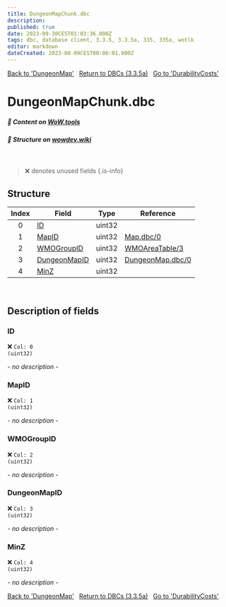 ```yaml
---
title: DungeonMapChunk.dbc
description:
published: true
date: 2023-09-30CEST01:03:36.000Z
tags: dbc, database client, 3.3.5, 3.3.5a, 335, 335a, wotlk
editor: markdown
dateCreated: 2023-08-09CEST00:06:01.000Z
---
```

<a href="https://trinitycore.info/files/DBC/335/dungeonmap" class="mt-5 v-btn v-btn--depressed v-btn--flat v-btn--outlined theme--light v-size--default darkblue--text text--lighten-3"><span class="v-btn__content"><i aria-hidden="true" class="v-icon notranslate v-icon--left mdi mdi-arrow-left theme--light"></i><span>Back to 'DungeonMap'</span></span></a>&nbsp;&nbsp;&nbsp;<a href="https://trinitycore.info/files/DBC/335/home" class="mt-5 v-btn v-btn--depressed v-btn--flat v-btn--outlined theme--light v-size--default darkblue--text text--lighten-3"><span class="v-btn__content"><i aria-hidden="true" class="v-icon notranslate v-icon--left mdi mdi-home-outline theme--light"></i><span>Return to DBCs (3.3.5a)</span></span></a>&nbsp;&nbsp;&nbsp;<a href="https://trinitycore.info/files/DBC/335/durabilitycosts" class="mt-5 v-btn v-btn--depressed v-btn--flat v-btn--outlined theme--light v-size--default darkblue--text text--lighten-3"><span class="v-btn__content"><span>Go to 'DurabilityCosts'</span><i aria-hidden="true" class="v-icon notranslate v-icon--right mdi mdi-arrow-right theme--light"></i></span></a>

# DungeonMapChunk.dbc
##### :open_book: Content on [WoW.tools](https://wow.tools/dbc/?dbc=dungeonmapchunk&build=3.3.5.12340)
##### :pencil: Structure on [wowdev.wiki](https://wowdev.wiki/DB/DungeonMapChunk)
&nbsp;

> :x: denotes unused fields
{.is-info}


## Structure

| Index | Field | Type | Reference |
| :---: | --- | :---: | --- |
| 0 | [ID](#id) | uint32 |  |
| 1 | [MapID](#mapid) | uint32 | [Map.dbc/0](/files/DBC/335/map#id) |
| 2 | [WMOGroupID](#wmogroupid) | uint32 | [WMOAreaTable/3](/files/DBC/335/wmoareatable#wmogroupid) |
| 3 | [DungeonMapID](#dungeonmapid) | uint32 | [DungeonMap.dbc/0](/files/DBC/335/dungeonmap#id) |
| 4 | [MinZ](#minz) | uint32 |  |
&nbsp;
## Description of fields

### ID
:x: <code>Col: 0 (uint32)</code>

*- no description -*
&nbsp;

### MapID
:x: <code>Col: 1 (uint32)</code>

*- no description -*
&nbsp;

### WMOGroupID
:x: <code>Col: 2 (uint32)</code>

*- no description -*
&nbsp;

### DungeonMapID
:x: <code>Col: 3 (uint32)</code>

*- no description -*
&nbsp;

### MinZ
:x: <code>Col: 4 (uint32)</code>

*- no description -*
&nbsp;

<a href="https://trinitycore.info/files/DBC/335/dungeonmap" class="mt-5 v-btn v-btn--depressed v-btn--flat v-btn--outlined theme--light v-size--default darkblue--text text--lighten-3"><span class="v-btn__content"><i aria-hidden="true" class="v-icon notranslate v-icon--left mdi mdi-arrow-left theme--light"></i><span>Back to 'DungeonMap'</span></span></a>&nbsp;&nbsp;&nbsp;<a href="https://trinitycore.info/files/DBC/335/home" class="mt-5 v-btn v-btn--depressed v-btn--flat v-btn--outlined theme--light v-size--default darkblue--text text--lighten-3"><span class="v-btn__content"><i aria-hidden="true" class="v-icon notranslate v-icon--left mdi mdi-home-outline theme--light"></i><span>Return to DBCs (3.3.5a)</span></span></a>&nbsp;&nbsp;&nbsp;<a href="https://trinitycore.info/files/DBC/335/durabilitycosts" class="mt-5 v-btn v-btn--depressed v-btn--flat v-btn--outlined theme--light v-size--default darkblue--text text--lighten-3"><span class="v-btn__content"><span>Go to 'DurabilityCosts'</span><i aria-hidden="true" class="v-icon notranslate v-icon--right mdi mdi-arrow-right theme--light"></i></span></a>
